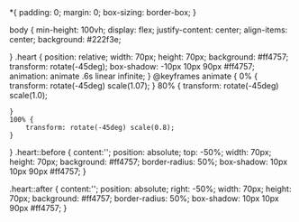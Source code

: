 <!DOCTYPE html>
<html lang="en">
<head>
    <meta charset="UTF-8">
    <link rel="stylesheet" href="Estilos corazon/Corazon.css">
    <meta name="viewport" content="width=device-width, initial-scale=1.0">
    <title>TE QUIERO MUCHO</title>
</head>

<body>
    <div class="heart"></div>
</body>
</html>
*{
 padding: 0;
 margin: 0;
 box-sizing: border-box;
}

body {
    min-height: 100vh;
    display: flex;
    justify-content: center;
    align-items: center;
    background: #222f3e;
    
}
.heart {
    position: relative;
    width: 70px;
    height: 70px;
    background: #ff4757;
    transform: rotate(-45deg);
    box-shadow: -10px 10px 90px #ff4757;
    animation: animate .6s linear infinite;
}
@keyframes animate {
  0% 
    { 
    transform: rotate(-45deg) scale(1.07);
    }
    80% {
        transform: rotate(-45deg) scale(1.0);

    }
    100% {
        transform: rotate(-45deg) scale(0.8);
    }
   }
.heart::before {
    content:'';
    position: absolute;
    top: -50%;
    width: 70px;
    height: 70px;
    background: #ff4757;
    border-radius: 50%;
    box-shadow: 10px 10px 90px #ff4757;
 }

 .heart::after {
    content:'';
    position: absolute;
    right: -50%;
    width: 70px;
    height: 70px;
    background: #ff4757;
    border-radius: 50%;
    box-shadow: 10px 10px 90px #ff4757;
 }
